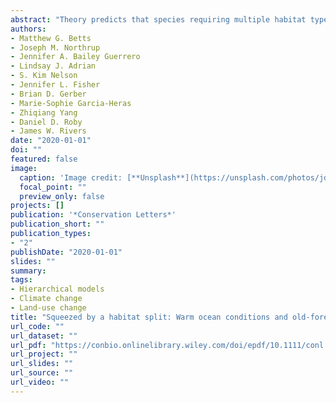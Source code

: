 ```yaml
---
abstract: "Theory predicts that species requiring multiple habitat types simultaneously should have heightened sensitivity to anthropogenic pressures, yet tests of this prediction are especially rare. We tested whether breeding site occupancy of the threatened marbled murrelet (Brachyramphus marmoratus) was driven by the synergistic effects of nesting habitat loss in forests, and changing ocean conditions. We paired 70,700 murrelet surveys at 19,837 sites across 20 years from the Oregon Coast Range with annual data on the extent of old forest and biophysical ocean conditions. Dynamic occupancy models indicated that local murrelet colonization rates were strongly reduced during warm ocean conditions with low prey availability. Landscapes that contained more old forest and were closer to the ocean showed reduced rates of local extinction. Given predictions of accelerated ocean warming and increased global timber demand, our results suggest murrelets may continue to be imperiled by deterioration of the two habitats upon which they depend."
authors:
- Matthew G. Betts
- Joseph M. Northrup
- Jennifer A. Bailey Guerrero
- Lindsay J. Adrian
- S. Kim Nelson
- Jennifer L. Fisher
- Brian D. Gerber
- Marie-Sophie Garcia-Heras
- Zhiqiang Yang
- Daniel D. Roby
- James W. Rivers
date: "2020-01-01"
doi: ""
featured: false
image:
  caption: 'Image credit: [**Unsplash**](https://unsplash.com/photos/jdD8gXaTZsc)'
  focal_point: ""
  preview_only: false
projects: []
publication: '*Conservation Letters*'
publication_short: ""
publication_types:
- "2"
publishDate: "2020-01-01"
slides: ""
summary:
tags:
- Hierarchical models
- Climate change
- Land-use change
title: "Squeezed by a habitat split: Warm ocean conditions and old-forest loss interact to reduce long-term occupancy of a threatened seabird"
url_code: ""
url_dataset: ""
url_pdf: "https://conbio.onlinelibrary.wiley.com/doi/epdf/10.1111/conl.12745"
url_project: ""
url_slides: ""
url_source: ""
url_video: ""
---
```



